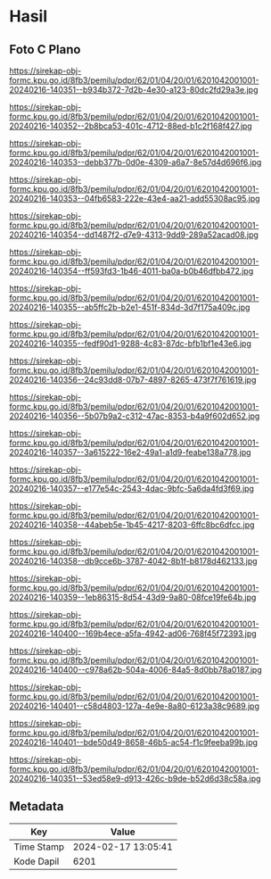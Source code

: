 # Hasil

## Foto C Plano

https://sirekap-obj-formc.kpu.go.id/8fb3/pemilu/pdpr/62/01/04/20/01/6201042001001-20240216-140351--b934b372-7d2b-4e30-a123-80dc2fd29a3e.jpg

https://sirekap-obj-formc.kpu.go.id/8fb3/pemilu/pdpr/62/01/04/20/01/6201042001001-20240216-140352--2b8bca53-401c-4712-88ed-b1c2f168f427.jpg

https://sirekap-obj-formc.kpu.go.id/8fb3/pemilu/pdpr/62/01/04/20/01/6201042001001-20240216-140353--debb377b-0d0e-4309-a6a7-8e57d4d696f6.jpg

https://sirekap-obj-formc.kpu.go.id/8fb3/pemilu/pdpr/62/01/04/20/01/6201042001001-20240216-140353--04fb6583-222e-43e4-aa21-add55308ac95.jpg

https://sirekap-obj-formc.kpu.go.id/8fb3/pemilu/pdpr/62/01/04/20/01/6201042001001-20240216-140354--dd1487f2-d7e9-4313-9dd9-289a52acad08.jpg

https://sirekap-obj-formc.kpu.go.id/8fb3/pemilu/pdpr/62/01/04/20/01/6201042001001-20240216-140354--ff593fd3-1b46-4011-ba0a-b0b46dfbb472.jpg

https://sirekap-obj-formc.kpu.go.id/8fb3/pemilu/pdpr/62/01/04/20/01/6201042001001-20240216-140355--ab5ffc2b-b2e1-451f-834d-3d7f175a409c.jpg

https://sirekap-obj-formc.kpu.go.id/8fb3/pemilu/pdpr/62/01/04/20/01/6201042001001-20240216-140355--fedf90d1-9288-4c83-87dc-bfb1bf1e43e6.jpg

https://sirekap-obj-formc.kpu.go.id/8fb3/pemilu/pdpr/62/01/04/20/01/6201042001001-20240216-140356--24c93dd8-07b7-4897-8265-473f7f761619.jpg

https://sirekap-obj-formc.kpu.go.id/8fb3/pemilu/pdpr/62/01/04/20/01/6201042001001-20240216-140356--5b07b9a2-c312-47ac-8353-b4a9f602d652.jpg

https://sirekap-obj-formc.kpu.go.id/8fb3/pemilu/pdpr/62/01/04/20/01/6201042001001-20240216-140357--3a615222-16e2-49a1-a1d9-feabe138a778.jpg

https://sirekap-obj-formc.kpu.go.id/8fb3/pemilu/pdpr/62/01/04/20/01/6201042001001-20240216-140357--e177e54c-2543-4dac-9bfc-5a6da4fd3f69.jpg

https://sirekap-obj-formc.kpu.go.id/8fb3/pemilu/pdpr/62/01/04/20/01/6201042001001-20240216-140358--44abeb5e-1b45-4217-8203-6ffc8bc6dfcc.jpg

https://sirekap-obj-formc.kpu.go.id/8fb3/pemilu/pdpr/62/01/04/20/01/6201042001001-20240216-140358--db9cce6b-3787-4042-8b1f-b8178d462133.jpg

https://sirekap-obj-formc.kpu.go.id/8fb3/pemilu/pdpr/62/01/04/20/01/6201042001001-20240216-140359--1eb86315-8d54-43d9-9a80-08fce19fe64b.jpg

https://sirekap-obj-formc.kpu.go.id/8fb3/pemilu/pdpr/62/01/04/20/01/6201042001001-20240216-140400--169b4ece-a5fa-4942-ad06-768f45f72393.jpg

https://sirekap-obj-formc.kpu.go.id/8fb3/pemilu/pdpr/62/01/04/20/01/6201042001001-20240216-140400--c978a62b-504a-4006-84a5-8d0bb78a0187.jpg

https://sirekap-obj-formc.kpu.go.id/8fb3/pemilu/pdpr/62/01/04/20/01/6201042001001-20240216-140401--c58d4803-127a-4e9e-8a80-6123a38c9689.jpg

https://sirekap-obj-formc.kpu.go.id/8fb3/pemilu/pdpr/62/01/04/20/01/6201042001001-20240216-140401--bde50d49-8658-46b5-ac54-f1c9feeba99b.jpg

https://sirekap-obj-formc.kpu.go.id/8fb3/pemilu/pdpr/62/01/04/20/01/6201042001001-20240216-140351--53ed58e9-d913-426c-b9de-b52d6d38c58a.jpg


## Metadata

| Key        | Value               |
| ---------- | ------------------- |
| Time Stamp | 2024-02-17 13:05:41 |
| Kode Dapil | 6201                |




